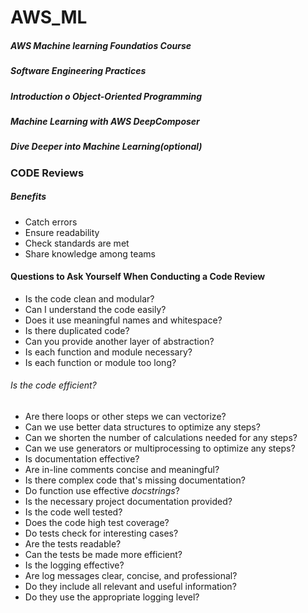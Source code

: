 # AWS_ML


##### AWS Machine learning Foundatios Course

##### Software Engineering Practices

##### Introduction o Object-Oriented Programming

##### Machine Learning with AWS DeepComposer

##### Dive Deeper into Machine Learning(optional)


### CODE Reviews

##### Benefits

- Catch errors
- Ensure readability
- Check standards are met
- Share knowledge among teams




#### Questions to Ask Yourself When Conducting a Code Review


* Is the code clean and modular?
* Can I understand the code easily?
* Does it use meaningful names and whitespace?
* Is there duplicated code?
* Can you provide another layer of abstraction?
* Is each function and module necessary?
* Is each function or module too long?

###### Is the code efficient?

* Are there loops or other steps we can vectorize?
* Can we use better data structures to optimize any steps?
* Can we shorten the number of calculations needed for any steps?
* Can we use generators or multiprocessing to optimize any steps?
* Is documentation effective?
* Are in-line comments concise and meaningful?
* Is there complex code that's missing documentation?
* Do function use effective *docstrings*?
* Is the necessary project documentation provided?
* Is the code well tested?
* Does the code high test coverage?
* Do tests check for interesting cases?
* Are the tests readable?
* Can the tests be made more efficient?
* Is the logging effective?
* Are log messages clear, concise, and professional?
* Do they include all relevant and useful information?
* Do they use the appropriate logging level?
